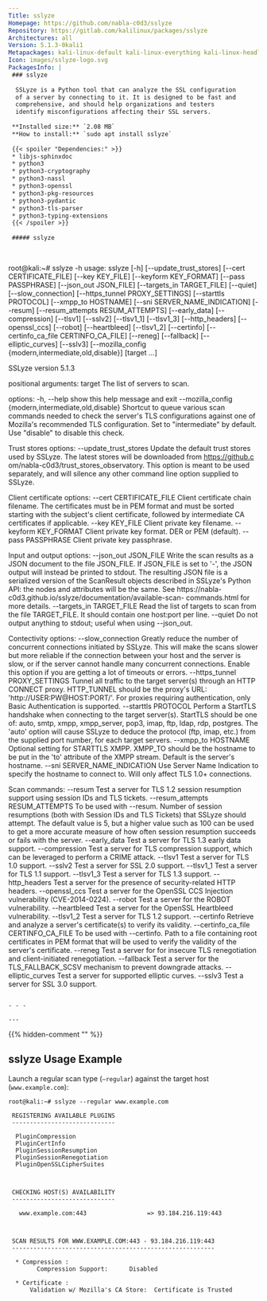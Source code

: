 ```yaml
---
Title: sslyze
Homepage: https://github.com/nabla-c0d3/sslyze
Repository: https://gitlab.com/kalilinux/packages/sslyze
Architectures: all
Version: 5.1.3-0kali1
Metapackages: kali-linux-default kali-linux-everything kali-linux-headless kali-linux-large kali-tools-information-gathering kali-tools-web 
Icon: images/sslyze-logo.svg
PackagesInfo: |
 ### sslyze
 
  SSLyze is a Python tool that can analyze the SSL configuration
  of a server by connecting to it. It is designed to be fast and
  comprehensive, and should help organizations and testers
  identify misconfigurations affecting their SSL servers.
 
 **Installed size:** `2.08 MB`  
 **How to install:** `sudo apt install sslyze`  
 
 {{< spoiler "Dependencies:" >}}
 * libjs-sphinxdoc 
 * python3
 * python3-cryptography 
 * python3-nassl 
 * python3-openssl
 * python3-pkg-resources
 * python3-pydantic 
 * python3-tls-parser 
 * python3-typing-extensions
 {{< /spoiler >}}
 
 ##### sslyze
 
 
 ```
 root@kali:~# sslyze -h
 usage: sslyze [-h] [--update_trust_stores] [--cert CERTIFICATE_FILE]
               [--key KEY_FILE] [--keyform KEY_FORMAT] [--pass PASSPHRASE]
               [--json_out JSON_FILE] [--targets_in TARGET_FILE] [--quiet]
               [--slow_connection] [--https_tunnel PROXY_SETTINGS]
               [--starttls PROTOCOL] [--xmpp_to HOSTNAME]
               [--sni SERVER_NAME_INDICATION] [--resum]
               [--resum_attempts RESUM_ATTEMPTS] [--early_data] [--compression]
               [--tlsv1] [--sslv2] [--tlsv1_1] [--tlsv1_3] [--http_headers]
               [--openssl_ccs] [--robot] [--heartbleed] [--tlsv1_2]
               [--certinfo] [--certinfo_ca_file CERTINFO_CA_FILE] [--reneg]
               [--fallback] [--elliptic_curves] [--sslv3]
               [--mozilla_config {modern,intermediate,old,disable}]
               [target ...]
 
 SSLyze version 5.1.3
 
 positional arguments:
   target                The list of servers to scan.
 
 options:
   -h, --help            show this help message and exit
   --mozilla_config {modern,intermediate,old,disable}
                         Shortcut to queue various scan commands needed to
                         check the server's TLS configurations against one of
                         Mozilla's recommended TLS configuration. Set to
                         "intermediate" by default. Use "disable" to disable
                         this check.
 
 Trust stores options:
   --update_trust_stores
                         Update the default trust stores used by SSLyze. The
                         latest stores will be downloaded from https://github.c
                         om/nabla-c0d3/trust_stores_observatory. This option is
                         meant to be used separately, and will silence any
                         other command line option supplied to SSLyze.
 
 Client certificate options:
   --cert CERTIFICATE_FILE
                         Client certificate chain filename. The certificates
                         must be in PEM format and must be sorted starting with
                         the subject's client certificate, followed by
                         intermediate CA certificates if applicable.
   --key KEY_FILE        Client private key filename.
   --keyform KEY_FORMAT  Client private key format. DER or PEM (default).
   --pass PASSPHRASE     Client private key passphrase.
 
 Input and output options:
   --json_out JSON_FILE  Write the scan results as a JSON document to the file
                         JSON_FILE. If JSON_FILE is set to '-', the JSON output
                         will instead be printed to stdout. The resulting JSON
                         file is a serialized version of the ScanResult objects
                         described in SSLyze's Python API: the nodes and
                         attributes will be the same. See https://nabla-
                         c0d3.github.io/sslyze/documentation/available-scan-
                         commands.html for more details.
   --targets_in TARGET_FILE
                         Read the list of targets to scan from the file
                         TARGET_FILE. It should contain one host:port per line.
   --quiet               Do not output anything to stdout; useful when using
                         --json_out.
 
 Contectivity options:
   --slow_connection     Greatly reduce the number of concurrent connections
                         initiated by SSLyze. This will make the scans slower
                         but more reliable if the connection between your host
                         and the server is slow, or if the server cannot handle
                         many concurrent connections. Enable this option if you
                         are getting a lot of timeouts or errors.
   --https_tunnel PROXY_SETTINGS
                         Tunnel all traffic to the target server(s) through an
                         HTTP CONNECT proxy. HTTP_TUNNEL should be the proxy's
                         URL: 'http://USER:PW@HOST:PORT/'. For proxies
                         requiring authentication, only Basic Authentication is
                         supported.
   --starttls PROTOCOL   Perform a StartTLS handshake when connecting to the
                         target server(s). StartTLS should be one of: auto,
                         smtp, xmpp, xmpp_server, pop3, imap, ftp, ldap, rdp,
                         postgres. The 'auto' option will cause SSLyze to
                         deduce the protocol (ftp, imap, etc.) from the
                         supplied port number, for each target servers.
   --xmpp_to HOSTNAME    Optional setting for STARTTLS XMPP. XMPP_TO should be
                         the hostname to be put in the 'to' attribute of the
                         XMPP stream. Default is the server's hostname.
   --sni SERVER_NAME_INDICATION
                         Use Server Name Indication to specify the hostname to
                         connect to. Will only affect TLS 1.0+ connections.
 
 Scan commands:
   --resum               Test a server for TLS 1.2 session resumption support
                         using session IDs and TLS tickets.
   --resum_attempts RESUM_ATTEMPTS
                         To be used with --resum. Number of session resumptions
                         (both with Session IDs and TLS Tickets) that SSLyze
                         should attempt. The default value is 5, but a higher
                         value such as 100 can be used to get a more accurate
                         measure of how often session resumption succeeds or
                         fails with the server.
   --early_data          Test a server for TLS 1.3 early data support.
   --compression         Test a server for TLS compression support, which can
                         be leveraged to perform a CRIME attack.
   --tlsv1               Test a server for TLS 1.0 support.
   --sslv2               Test a server for SSL 2.0 support.
   --tlsv1_1             Test a server for TLS 1.1 support.
   --tlsv1_3             Test a server for TLS 1.3 support.
   --http_headers        Test a server for the presence of security-related
                         HTTP headers.
   --openssl_ccs         Test a server for the OpenSSL CCS Injection
                         vulnerability (CVE-2014-0224).
   --robot               Test a server for the ROBOT vulnerability.
   --heartbleed          Test a server for the OpenSSL Heartbleed
                         vulnerability.
   --tlsv1_2             Test a server for TLS 1.2 support.
   --certinfo            Retrieve and analyze a server's certificate(s) to
                         verify its validity.
   --certinfo_ca_file CERTINFO_CA_FILE
                         To be used with --certinfo. Path to a file containing
                         root certificates in PEM format that will be used to
                         verify the validity of the server's certificate.
   --reneg               Test a server for for insecure TLS renegotiation and
                         client-initiated renegotiation.
   --fallback            Test a server for the TLS_FALLBACK_SCSV mechanism to
                         prevent downgrade attacks.
   --elliptic_curves     Test a server for supported elliptic curves.
   --sslv3               Test a server for SSL 3.0 support.
 ```
 
 - - -
 
---
```

{{% hidden-comment "<!--Do not edit anything above this line-->" %}}

## sslyze Usage Example

Launch a regular scan type (`–regular`) against the target host (`www.example.com`):

```
root@kali:~# sslyze --regular www.example.com

 REGISTERING AVAILABLE PLUGINS
 -----------------------------

  PluginCompression
  PluginCertInfo
  PluginSessionResumption
  PluginSessionRenegotiation
  PluginOpenSSLCipherSuites



 CHECKING HOST(S) AVAILABILITY
 -----------------------------

   www.example.com:443                 => 93.184.216.119:443



 SCAN RESULTS FOR WWW.EXAMPLE.COM:443 - 93.184.216.119:443
 ---------------------------------------------------------

  * Compression :
        Compression Support:      Disabled

  * Certificate :
      Validation w/ Mozilla's CA Store:  Certificate is Trusted
```
